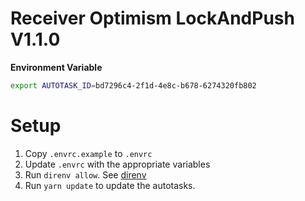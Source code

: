 # Receiver Optimism LockAndPush V1.1.0

**Environment Variable**
```.sh
export AUTOTASK_ID=bd7296c4-2f1d-4e8c-b678-6274320fb802
```

# Setup

1. Copy `.envrc.example` to `.envrc`
2. Update `.envrc` with the appropriate variables
3. Run `direnv allow`.  See [direnv](https://direnv.net)
4. Run `yarn update` to update the autotasks.
